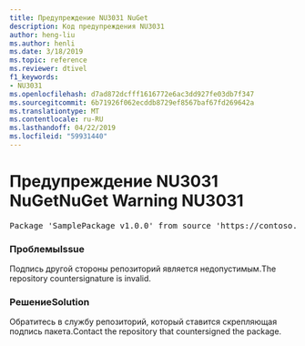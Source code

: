 ```yaml
---
title: Предупреждение NU3031 NuGet
description: Код предупреждения NU3031
author: heng-liu
ms.author: henli
ms.date: 3/18/2019
ms.topic: reference
ms.reviewer: dtivel
f1_keywords:
- NU3031
ms.openlocfilehash: d7ad872dcfff1616772e6ac3dd927fe03db7f347
ms.sourcegitcommit: 6b71926f062ecddb8729ef8567baf67fd269642a
ms.translationtype: MT
ms.contentlocale: ru-RU
ms.lasthandoff: 04/22/2019
ms.locfileid: "59931440"
---
```

# <a name="nuget-warning-nu3031"></a><span data-ttu-id="9649c-103">Предупреждение NU3031 NuGet</span><span class="sxs-lookup"><span data-stu-id="9649c-103">NuGet Warning NU3031</span></span>

<pre>Package 'SamplePackage v1.0.0' from source 'https://contoso.com/index.json': The repository countersignature is invalid.</pre>

### <a name="issue"></a><span data-ttu-id="9649c-104">Проблемы</span><span class="sxs-lookup"><span data-stu-id="9649c-104">Issue</span></span>

<span data-ttu-id="9649c-105">Подпись другой стороны репозиторий является недопустимым.</span><span class="sxs-lookup"><span data-stu-id="9649c-105">The repository countersignature is invalid.</span></span>


### <a name="solution"></a><span data-ttu-id="9649c-106">Решение</span><span class="sxs-lookup"><span data-stu-id="9649c-106">Solution</span></span>

<span data-ttu-id="9649c-107">Обратитесь в службу репозиторий, который ставится скрепляющая подпись пакета.</span><span class="sxs-lookup"><span data-stu-id="9649c-107">Contact the repository that countersigned the package.</span></span> 
